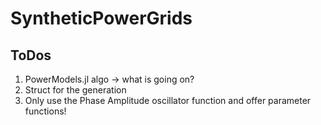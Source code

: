 # SyntheticPowerGrids

## ToDos
1. PowerModels.jl algo -> what is going on?
2. Struct for the generation
3. Only use the Phase Amplitude oscillator function and offer parameter functions!